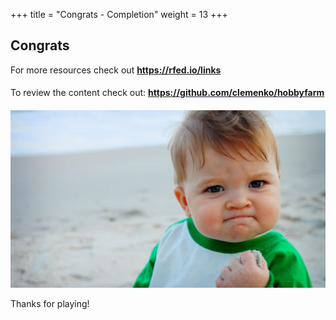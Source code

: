 +++
title = "Congrats - Completion"
weight = 13
+++

## **Congrats**

For more resources check out **https://rfed.io/links**

####
To review the content check out: **https://github.com/clemenko/hobbyfarm**

####
![success](https://raw.githubusercontent.com/clemenko/hobbyfarm/main/images/success.jpg)

Thanks for playing!
